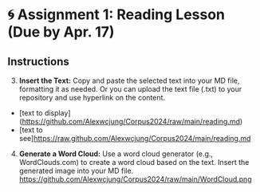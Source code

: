 
# 🌀 Assignment 1: Reading Lesson (Due by Apr. 17)

## Instructions

3. **Insert the Text:** Copy and paste the selected text into your MD file, formatting it as needed. Or you can upload the text file (.txt) to your repository and use hyperlink on the content.
+ [text to display] (https://github.com/Alexwcjung/Corpus2024/raw/main/reading.md)
+ [text to see]https://raw.github.com/Alexwcjung/Corpus2024/main/reading.md

4. **Generate a Word Cloud:** Use a word cloud generator (e.g., WordClouds.com) to create a word cloud based on the text. Insert the generated image into your MD file.
   https://github.com/Alexwcjung/Corpus2024/raw/main/WordCloud.png
